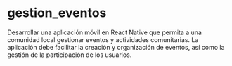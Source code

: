 # gestion_eventos
Desarrollar una aplicación móvil en React Native que permita a una comunidad local gestionar eventos y actividades comunitarias. La aplicación debe facilitar la creación y organización de eventos, así como la gestión de la participación de los usuarios.
